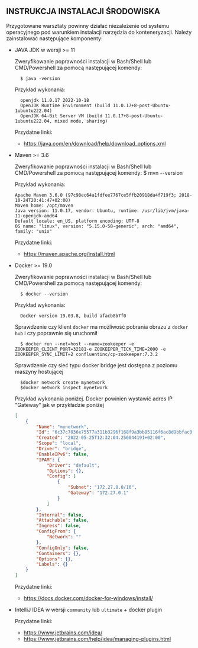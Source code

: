 ## INSTRUKCJA INSTALACJI ŚRODOWISKA

Przygotowane warsztaty powinny działać niezależenie od systemu operacyjnego pod warunkiem instalacji narzędzia do konteneryzacji.
Należy zainstalować następujące komponenty:

* JAVA JDK w wersji >= 11
    
    Zweryfikowanie poprawności instalacji w Bash/Shell lub CMD/Powershell za pomocą następującej komendy:    
    
        $ java -version
        
    Przykład wykonania:

        openjdk 11.0.17 2022-10-18
        OpenJDK Runtime Environment (build 11.0.17+8-post-Ubuntu-1ubuntu222.04)
        OpenJDK 64-Bit Server VM (build 11.0.17+8-post-Ubuntu-1ubuntu222.04, mixed mode, sharing)
 
    Przydatne linki:
    
    *   https://java.com/en/download/help/download_options.xml
                
* Maven >= 3.6

    Zweryfikowanie poprawności instalacji w Bash/Shell lub CMD/Powershell za pomocą następującej komendy:
        $ mvn --version
        
    Przykład wykonania:

      Apache Maven 3.6.0 (97c98ec64a1fdfee7767ce5ffb20918da4f719f3; 2018-10-24T20:41:47+02:00)
      Maven home: /opt/maven
      Java version: 11.0.17, vendor: Ubuntu, runtime: /usr/lib/jvm/java-11-openjdk-amd64
      Default locale: en_US, platform encoding: UTF-8
      OS name: "linux", version: "5.15.0-58-generic", arch: "amd64", family: "unix"

    Przydatne linki:
    
    *   https://maven.apache.org/install.html

* Docker >= 19.0

    Zweryfikowanie poprawności instalacji w Bash/Shell lub CMD/Powershell za pomocą następującej komendy:    
    
        $ docker --version
        
    Przykład wykonania:
        
        Docker version 19.03.8, build afacb8b7f0
        
    Sprawdzenie czy klient `docker` ma możliwość pobrania obrazu z `docker hub` i czy poprawnie się uruchomił
        
        $ docker run --net=host --name=zookeeper -e ZOOKEEPER_CLIENT_PORT=32181-e ZOOKEEPER_TICK_TIME=2000 -e ZOOKEEPER_SYNC_LIMIT=2 confluentinc/cp-zookeeper:7.3.2

    Sprawdzenie czy sieć typu docker bridge jest dostępna z poziomu maszyny hostującej

        $docker network create mynetwork
        $docker network inspect mynetwork

    Przykład wykonania poniżej. Docker powinien wystawić adres IP "Gateway" jak w przykładzie poniżej
    ```json
    [
        {
            "Name": "mynetwork",
            "Id": "6c37c7036e75577a311b3296f168f9a3bb85116f6ac8d9bbfac0486f03c1ec3f",
            "Created": "2022-05-25T12:32:04.256044191+02:00",
            "Scope": "local",
            "Driver": "bridge",
            "EnableIPv6": false,
            "IPAM": {
                "Driver": "default",
                "Options": {},
                "Config": [
                    {
                        "Subnet": "172.27.0.0/16",
                        "Gateway": "172.27.0.1"
                    }
                ]
            },
            "Internal": false,
            "Attachable": false,
            "Ingress": false,
            "ConfigFrom": {
                "Network": ""
            },
            "ConfigOnly": false,
            "Containers": {},
            "Options": {},
            "Labels": {}
        }
    ]
    
    ```

    Przydatne linki:
    
    * https://docs.docker.com/docker-for-windows/install/ 


*   IntelliJ IDEA w wersji `community` lub `ultimate` + docker plugin

    Przydatne linki:
    
    * https://www.jetbrains.com/idea/
    * https://www.jetbrains.com/help/idea/managing-plugins.html

